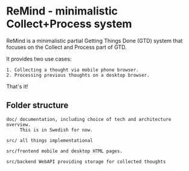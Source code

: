 ReMind - minimalistic Collect+Process system
============================================

ReMind is a minimalistic partial Getting Things Done (GTD) system
that focuses on the Collect and Process part of GTD.

It provides two use cases:

	1. Collecting a thought via mobile phone browser.
	2. Processing previous thoughts on a desktop browser.

That's it!


Folder structure
----------------

	doc/ documentation, including choice of tech and architecture overview.
	     This is in Swedish for now.

	src/ all things implementational

	src/frontend mobile and desktop HTML pages.

	src/backend WebAPI providing storage for collected thoughts

